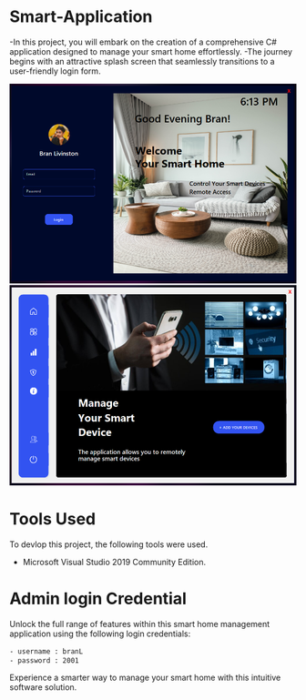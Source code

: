# Smart-Application
       
-In this project, you will embark on the creation of a comprehensive C# application designed to manage your smart home effortlessly. 
-The journey begins with an attractive splash screen that seamlessly transitions to a user-friendly login form. 

![logo](https://github.com/Livinston-Bran/Smart-Application/blob/main/img/pic1.PNG)
![logo](https://github.com/Livinston-Bran/Smart-Application/blob/main/img/pic2.PNG)

# Tools Used

   To devlop this project, the following tools were used.
- Microsoft Visual Studio 2019 Community Edition.
	
# Admin login Credential

Unlock the full range of features within this smart home management application using the following login credentials:

    - username : branL
    - password : 2001

Experience a smarter way to manage your smart home with this intuitive software solution.
